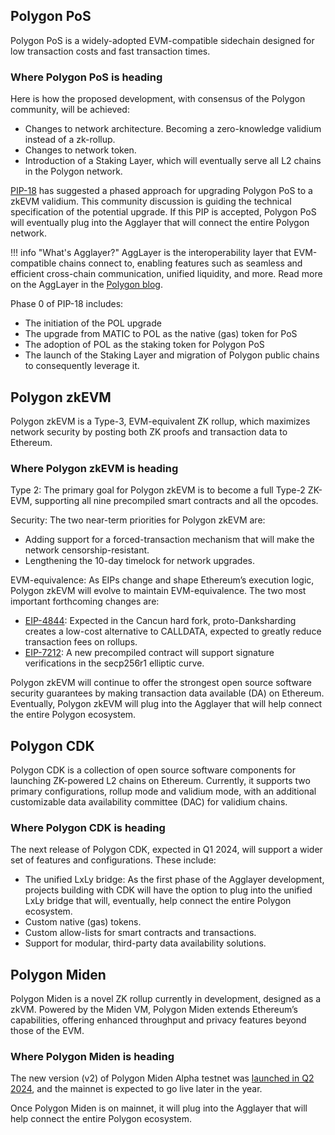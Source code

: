 <!--
---
comments: true
---
-->

## Polygon PoS 

Polygon PoS is a widely-adopted EVM-compatible sidechain designed for low transaction costs and fast transaction times.

### Where Polygon PoS is heading

Here is how the proposed development, with consensus of the Polygon community, will be achieved:

- Changes to network architecture. Becoming a zero-knowledge validium instead of a zk-rollup.
- Changes to network token.
- Introduction of a Staking Layer, which will eventually serve all L2 chains in the Polygon network.

[PIP-18](https://forum.polygon.technology/t/pip-18-polygon-2-0-phase-0-frontier/12913) has suggested a phased approach for upgrading Polygon PoS to a zkEVM validium. This community discussion is guiding the technical specification of the potential upgrade. If this PIP is accepted, Polygon PoS will eventually plug into the Agglayer that will connect the entire Polygon network.

!!! info "What's Agglayer?"
    AggLayer is the interoperability layer that EVM-compatible chains connect to, enabling features such as seamless and efficient cross-chain communication, unified liquidity, and more. Read more on the AggLayer in the [Polygon blog](https://polygon.technology/blog/wtf-is-polygon?utm_source=twitter&utm_medium=social&utm_content=wtf-is-polygon).

Phase 0 of PIP-18 includes:

- The initiation of the POL upgrade
- The upgrade from MATIC to POL as the native (gas) token for PoS
- The adoption of POL as the staking token for Polygon PoS
- The launch of the Staking Layer and migration of Polygon public chains to consequently leverage it.

## Polygon zkEVM

Polygon zkEVM is a Type-3, EVM-equivalent ZK rollup, which maximizes network security by posting both ZK proofs and transaction data to Ethereum.

### Where Polygon zkEVM is heading

Type 2: The primary goal for Polygon zkEVM is to become a full Type-2 ZK-EVM, supporting all nine precompiled smart contracts and all the opcodes. 

Security: The two near-term priorities for Polygon zkEVM are:
- Adding support for a forced-transaction mechanism that will make the network censorship-resistant.
- Lengthening the 10-day timelock for network upgrades.

EVM-equivalence: As EIPs change and shape Ethereum’s execution logic, Polygon zkEVM will evolve to maintain EVM-equivalence. The two most important forthcoming changes are:

- [EIP-4844](https://eips.ethereum.org/EIPS/eip-4844): Expected in the Cancun hard fork, proto-Danksharding creates a low-cost alternative to CALLDATA, expected to greatly reduce transaction fees on rollups.
- [EIP-7212](https://eips.ethereum.org/EIPS/eip-7212): A new precompiled contract will support signature verifications in the secp256r1 elliptic curve.

Polygon zkEVM will continue to offer the strongest open source software security guarantees by making transaction data available (DA) on Ethereum. Eventually, Polygon zkEVM will plug into the Agglayer that will help connect the entire Polygon ecosystem.

## Polygon CDK

Polygon CDK is a collection of open source software components for launching ZK-powered L2 chains on Ethereum. Currently, it supports two primary configurations, rollup mode and validium mode, with an additional customizable data availability committee (DAC) for validium chains. 

### Where Polygon CDK is heading

The next release of Polygon CDK, expected in Q1 2024, will support a wider set of features and configurations. These include:

- The unified LxLy bridge: As the first phase of the Agglayer development, projects building with CDK will have the option to plug into the unified LxLy bridge that will, eventually, help connect the entire Polygon ecosystem.
- Custom native (gas) tokens.
- Custom allow-lists for smart contracts and transactions.
- Support for modular, third-party data availability solutions.

## Polygon Miden

Polygon Miden is a novel ZK rollup currently in development, designed as a zkVM. Powered by the Miden VM, Polygon Miden extends Ethereum’s capabilities, offering enhanced throughput and privacy features beyond those of the EVM.

### Where Polygon Miden is heading

The new version (v2) of Polygon Miden Alpha testnet was [launched in Q2 2024](https://polygon.technology/blog/polygon-miden-alpha-testnet-v-2-live), and the mainnet is expected to go live later in the year.

Once Polygon Miden is on mainnet, it will plug into the Agglayer that will help connect the entire Polygon ecosystem.

